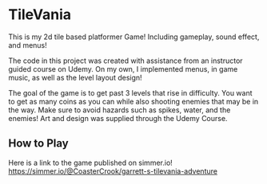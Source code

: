 # TileVania
This is my 2d tile based platformer Game! Including gameplay, sound effect, and menus!
 
The code in this project was created with assistance from an instructor guided course on Udemy. On my own, I implemented menus, in game music, as well as the level layout design!
 
The goal of the game is to get past 3 levels that rise in difficulty. You want to get as many coins as you can while also shooting enemies that may be in the way. Make sure to avoid hazards such as spikes, water, and the enemies! Art and design was supplied through the Udemy Course.

## How to Play

Here is a link to the game published on simmer.io!
https://simmer.io/@CoasterCrook/garrett-s-tilevania-adventure
